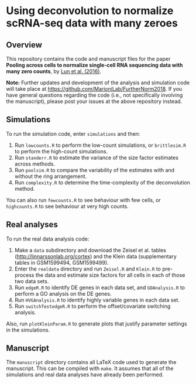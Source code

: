 # Using deconvolution to normalize scRNA-seq data with many zeroes

## Overview

This repository contains the code and manuscript files for the paper **Pooling across cells to normalize single-cell RNA sequencing data with many zero counts**,
by [Lun et al. (2016)](https://doi.org/10.1186/s13059-016-0947-7).

**Note:** Further updates and development of the analysis and simulation code will take place at https://github.com/MarioniLab/FurtherNorm2018. 
If you have general questions regarding the code (i.e., not specifically involving the manuscript), please post your issues at the above repository instead.

## Simulations

To run the simulation code, enter `simulations` and then:

1. Run `lowcounts.R` to perform the low-count simulations, or `brittlesim.R` to perform the high-count simulations.
2. Run `standerr.R` to estimate the variance of the size factor estimates across methods.
3. Run `poolsim.R` to compare the variability of the estimates with and without the ring arrangement.
4. Run `complexity.R` to determine the time-complexity of the deconvolution method.

You can also run `fewcounts.R` to see behaviour with few cells, or `highcounts.R` to see behaviour at very high counts.

## Real analyses

To run the real data analysis code:

1. Make a `data` subdirectory and download the Zeisel et al. tables (http://linnarssonlab.org/cortex) and the Klein data (supplementary tables in GSM1599494, GSM1599499).
2. Enter the `realdata` directory and run `Zeisel.R` and `Klein.R` to pre-process the data and estimate size factors for all cells in each of those two data sets.
3. Run `edgeR.R` to identify DE genes in each data set, and `GOAnalysis.R` to perform a GO analysis on the DE genes.
4. Run `HVGAnalysis.R` to identify highly variable genes in each data set.
5. Run `switchTestedgeR.R` to perform the offset/covariate switching analysis.

Also, run `plotKleinParam.R` to generate plots that justify parameter settings in the simulations.

## Manuscript

The `manuscript` directory contains all LaTeX code used to generate the manuscript.
This can be compiled with `make`.
It assumes that all of the simulations and real data analyses have already been performed.
